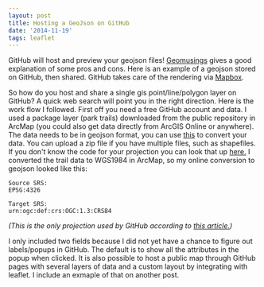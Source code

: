 ```yaml
---
layout:	post
title: Hosting a GeoJson on GitHub
date: '2014-11-19'
tags: leaflet
---
```

GitHub will host and preview your geojson files! [Geomusings](http://blog.geomusings.com/2013/06/18/geojson-on-github-now-what/) gives a good explanation of some pros and cons. Here is an example of a geojson stored on GitHub, then shared. GitHub takes care of the rendering via [Mapbox](https://www.mapbox.com).

<script src="https://embed.github.com/view/geojson/reyemtm/geojson/master/metro-trails-2012.geojson?width="1000"></script>

So how do you host and share a single gis point/line/polygon layer on GitHub? A quick web search will point you in the right direction. Here is the work flow I followed. First off you need a free GitHub account and data. I used a package layer (park trails) downloaded from the public repository in ArcMap (you could also get data directly from ArcGIS Online or anywhere). The data needs to be in geojson format, you can use [this](http://ogre.adc4gis.com/) to convert your data. You can upload a zip file if you have multiple files, such as shapefiles. If you don't know the code for your projection you can look that up [here.]("http://spatialreference.org/ref/) I converted the trail data to WGS1984 in ArcMap, so my online conversion to geojson looked like this:

    Source SRS:
    EPSG:4326

    Target SRS:
    urn:ogc:def:crs:OGC:1.3:CRS84

*(This is the only projection used by GitHub according to [this article.](https://help.github.com/articles/mapping-geojson-files-on-github/))*

I only included two fields because I did not yet have a chance to figure out labels/popups in GitHub. The default is to show all the attributes in the popup when clicked. It is also possible to host a public map through GitHub pages with several layers of data and a custom layout by integrating with leaflet. I include an exmaple of that on another post.  
